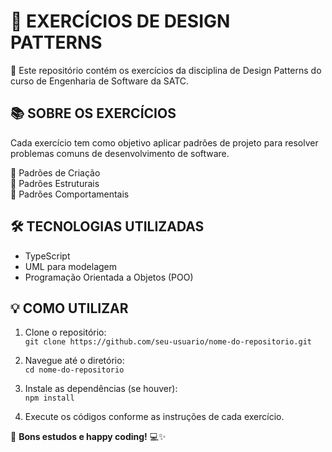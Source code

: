 # 🚀 EXERCÍCIOS DE DESIGN PATTERNS

📌 Este repositório contém os exercícios da disciplina de Design Patterns do curso de Engenharia de Software da SATC.

## 📚 SOBRE OS EXERCÍCIOS
Cada exercício tem como objetivo aplicar padrões de projeto para resolver problemas comuns de desenvolvimento de software.

🔹 Padrões de Criação  
🔹 Padrões Estruturais  
🔹 Padrões Comportamentais

## 🛠️ TECNOLOGIAS UTILIZADAS
- TypeScript  
- UML para modelagem  
- Programação Orientada a Objetos (POO)

## 💡 COMO UTILIZAR
1. Clone o repositório:  
   `git clone https://github.com/seu-usuario/nome-do-repositorio.git`

2. Navegue até o diretório:  
   `cd nome-do-repositorio`

3. Instale as dependências (se houver):  
   `npm install`

4. Execute os códigos conforme as instruções de cada exercício.

🚀 **Bons estudos e happy coding!** 💻✨
